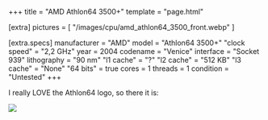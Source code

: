 +++
title     = "AMD Athlon64 3500+"
template  = "page.html"

[extra]
pictures  = [ "/images/cpu/amd_athlon64_3500_front.webp" ]

  [extra.specs]
  manufacturer  = "AMD"
  model         = "Athlon64 3500+"
  "clock speed" = "2,2 GHz"
  year          = 2004
  codename      = "Venice"
  interface     = "Socket 939"
  lithography   = "90 nm"
  "l1 cache"    = "?"
  "l2 cache"    = "512 KB"
  "l3 cache"    = "None"
  "64 bits"     = true
  cores         = 1
  threads       = 1
  condition     = "Untested"
+++

I really LOVE the Athlon64 logo, so there it is:

<img src="/images/cpu/logo_athlon64.svg"/>
